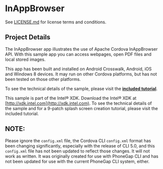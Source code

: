 # InAppBrowser #

See [LICENSE.md][] for license terms and conditions.

  [LICENSE.md]: LICENSE.md

## Project Details ##


The InAppBrowser app illustrates the use of Apache Cordova InAppBrowser API. With this sample app you can access webpages, open PDF files and local stored images.

This app has been built and installed on Android Crosswalk, Android, iOS
and Windows 8 devices. It may run on other Cordova platforms, but has not been
tested on those other platforms.

To see the technical details of the sample, please visit the **[included tutorial][]**.

This sample is part of the Intel® XDK. Download the Intel® XDK at [http://xdk.intel.com](http://xdk.intel.com). To see the technical details of the sample and for a 9-patch splash screen creation tutorial, please visit the included tutorial.

[included tutorial]: docs/README.md


## NOTE: ##

Please ignore the `config.xml` file, the Cordova CLI `config.xml` format has
been changing significantly, especially with the release of CLI 5.0, and this
`config.xml` file has not been updated to reflect those changes. It will not
work as written. It was originally created for use with PhoneGap CLI and has
not been updated for use with the current PhoneGap CLI system, either.